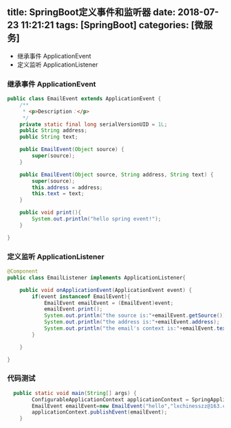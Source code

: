 title: SpringBoot定义事件和监听器
date: 2018-07-23 11:21:21
tags: [SpringBoot]
categories: [微服务]
---
* 继承事件 ApplicationEvent
* 定义监听 ApplicationListener
<!--more-->
### 继承事件 ApplicationEvent
```java
public class EmailEvent extends ApplicationEvent {
    /**
     * <p>Description：</p>
     */
    private static final long serialVersionUID = 1L;
    public String address;
    public String text;

    public EmailEvent(Object source) {
        super(source);
    }

    public EmailEvent(Object source, String address, String text) {
        super(source);
        this.address = address;
        this.text = text;
    }

    public void print(){
        System.out.println("hello spring event!");
    }

}
```

### 定义监听 ApplicationListener
```java
@Component
public class EmailListener implements ApplicationListener{

    public void onApplicationEvent(ApplicationEvent event) {
        if(event instanceof EmailEvent){
            EmailEvent emailEvent = (EmailEvent)event;
            emailEvent.print();
            System.out.println("the source is:"+emailEvent.getSource());
            System.out.println("the address is:"+emailEvent.address);
            System.out.println("the email's context is:"+emailEvent.text);
        }

    }

}
```

### 代码测试
```java
  public static void main(String[] args) {
        ConfigurableApplicationContext applicationContext = SpringApplication.run(Application.class, args);
        EmailEvent emailEvent=new EmailEvent("hello","lxchinesszz@163.com","this is a email text");
        applicationContext.publishEvent(emailEvent);
    }
```    